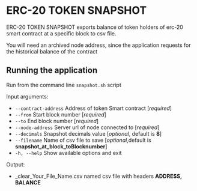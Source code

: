 # ERC-20 TOKEN SNAPSHOT

ERC-20 TOKEN SNAPSHOT exports balance of token holders of erc-20 smart contract at a specific block to csv file.

You will need an archived node address, since the application requests for the historical balance of the contract

## Running the application
Run from the command line `snapshot.sh` script

Input arguments:
* `--contract-address`  Address of token Smart contract [_required_]
* `--from`              Start block number [_required_]
* `--to`                End block number [_required_]
* `--node-address`      Server url of node connected to [_required_]
* `--decimals`          Snapshot decimals value [_optional_, default is **8**]
* `--filename`          Name of csv file to save [_optional_,default is **snapshot_at_block_toBlocknumber**]
* `-h, --help`          Show available options and exit

Output:
* _clear_Your_File_Name.csv named csv file with headers **ADDRESS, BALANCE**
